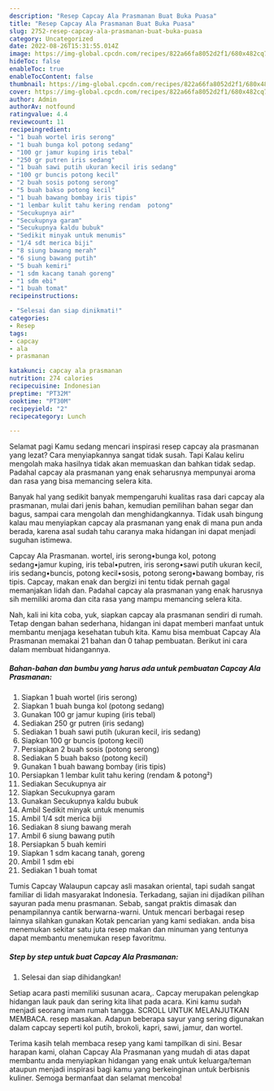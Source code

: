 ```yaml
---
description: "Resep Capcay Ala Prasmanan Buat Buka Puasa"
title: "Resep Capcay Ala Prasmanan Buat Buka Puasa"
slug: 2752-resep-capcay-ala-prasmanan-buat-buka-puasa
category: Uncategorized
date: 2022-08-26T15:31:55.014Z
image: https://img-global.cpcdn.com/recipes/822a66fa8052d2f1/680x482cq70/capcay-ala-prasmanan-foto-resep-utama.jpg
hideToc: false
enableToc: true
enableTocContent: false
thumbnail: https://img-global.cpcdn.com/recipes/822a66fa8052d2f1/680x482cq70/capcay-ala-prasmanan-foto-resep-utama.jpg
cover: https://img-global.cpcdn.com/recipes/822a66fa8052d2f1/680x482cq70/capcay-ala-prasmanan-foto-resep-utama.jpg
author: Admin
authorAv: notfound
ratingvalue: 4.4
reviewcount: 11
recipeingredient:
- "1 buah wortel iris serong"
- "1 buah bunga kol potong sedang"
- "100 gr jamur kuping iris tebal"
- "250 gr putren iris sedang"
- "1 buah sawi putih ukuran kecil iris sedang"
- "100 gr buncis potong kecil"
- "2 buah sosis potong serong"
- "5 buah bakso potong kecil"
- "1 buah bawang bombay iris tipis"
- "1 lembar kulit tahu kering rendam  potong"
- "Secukupnya air"
- "Secukupnya garam"
- "Secukupnya kaldu bubuk"
- "Sedikit minyak untuk menumis"
- "1/4 sdt merica biji"
- "8 siung bawang merah"
- "6 siung bawang putih"
- "5 buah kemiri"
- "1 sdm kacang tanah goreng"
- "1 sdm ebi"
- "1 buah tomat"
recipeinstructions:

- "Selesai dan siap dinikmati!"
categories:
- Resep
tags:
- capcay
- ala
- prasmanan

katakunci: capcay ala prasmanan 
nutrition: 274 calories
recipecuisine: Indonesian
preptime: "PT32M"
cooktime: "PT30M"
recipeyield: "2"
recipecategory: Lunch

---
```



Selamat pagi Kamu sedang mencari inspirasi resep capcay ala prasmanan yang lezat? Cara menyiapkannya sangat tidak susah. Tapi Kalau keliru mengolah maka hasilnya tidak akan memuaskan dan bahkan tidak sedap. Padahal capcay ala prasmanan yang enak seharusnya mempunyai aroma dan rasa yang bisa memancing selera kita.


Banyak hal yang sedikit banyak mempengaruhi kualitas rasa dari capcay ala prasmanan, mulai dari jenis bahan, kemudian pemilihan bahan segar dan bagus, sampai cara mengolah dan menghidangkannya. Tidak usah bingung kalau mau menyiapkan capcay ala prasmanan yang enak di mana pun anda berada, karena asal sudah tahu caranya maka hidangan ini dapat menjadi suguhan istimewa.

Capcay Ala Prasmanan. wortel, iris serong•bunga kol, potong sedang•jamur kuping, iris tebal•putren, iris serong•sawi putih ukuran kecil, iris sedang•buncis, potong kecil•sosis, potong serong•bawang bombay, ris tipis. Capcay, makan enak dan bergizi ini tentu tidak pernah gagal memanjakan lidah dan. Padahal capcay ala prasmanan yang enak harusnya sih memiliki aroma dan cita rasa yang mampu memancing selera kita.


Nah, kali ini kita coba, yuk, siapkan capcay ala prasmanan sendiri di rumah. Tetap dengan bahan sederhana, hidangan ini dapat memberi manfaat untuk membantu menjaga kesehatan tubuh kita. Kamu bisa membuat Capcay Ala Prasmanan memakai 21 bahan dan 0 tahap pembuatan. Berikut ini cara dalam membuat hidangannya.

<!--inarticleads1-->

##### Bahan-bahan dan bumbu yang harus ada untuk pembuatan Capcay Ala Prasmanan:

1. Siapkan 1 buah wortel (iris serong)
1. Siapkan 1 buah bunga kol (potong sedang)
1. Gunakan 100 gr jamur kuping (iris tebal)
1. Sediakan 250 gr putren (iris sedang)
1. Sediakan 1 buah sawi putih (ukuran kecil, iris sedang)
1. Siapkan 100 gr buncis (potong kecil)
1. Persiapkan 2 buah sosis (potong serong)
1. Sediakan 5 buah bakso (potong kecil)
1. Gunakan 1 buah bawang bombay (iris tipis)
1. Persiapkan 1 lembar kulit tahu kering (rendam &amp; potong²)
1. Sediakan Secukupnya air
1. Siapkan Secukupnya garam
1. Gunakan Secukupnya kaldu bubuk
1. Ambil Sedikit minyak untuk menumis
1. Ambil 1/4 sdt merica biji
1. Sediakan 8 siung bawang merah
1. Ambil 6 siung bawang putih
1. Persiapkan 5 buah kemiri
1. Siapkan 1 sdm kacang tanah, goreng
1. Ambil 1 sdm ebi
1. Sediakan 1 buah tomat


Tumis Capcay Walaupun capcay asli masakan oriental, tapi sudah sangat familiar di lidah masyarakat Indonesia. Terkadang, sajian ini dijadikan pilihan sayuran pada menu prasmanan. Sebab, sangat praktis dimasak dan penampilannya cantik berwarna-warni. Untuk mencari berbagai resep lainnya silahkan gunakan Kotak pencarian yang kami sediakan. anda bisa menemukan sekitar satu juta resep makan dan minuman yang tentunya dapat membantu menemukan resep favoritmu. 

<!--inarticleads2-->

##### Step by step untuk buat Capcay Ala Prasmanan:


1. Selesai dan siap dihidangkan!

Setiap acara pasti memiliki susunan acara,. Capcay merupakan pelengkap hidangan lauk pauk dan sering kita lihat pada acara. Kini kamu sudah menjadi seorang imam rumah tangga. SCROLL UNTUK MELANJUTKAN MEMBACA. resep masakan. Adapun beberapa sayur yang sering digunakan dalam capcay seperti kol putih, brokoli, kapri, sawi, jamur, dan wortel. 

Terima kasih telah membaca resep yang kami tampilkan di sini. Besar harapan kami, olahan Capcay Ala Prasmanan yang mudah di atas dapat membantu anda menyiapkan hidangan yang enak untuk keluarga/teman ataupun menjadi inspirasi bagi kamu yang berkeinginan untuk berbisnis kuliner. Semoga bermanfaat dan selamat mencoba!
